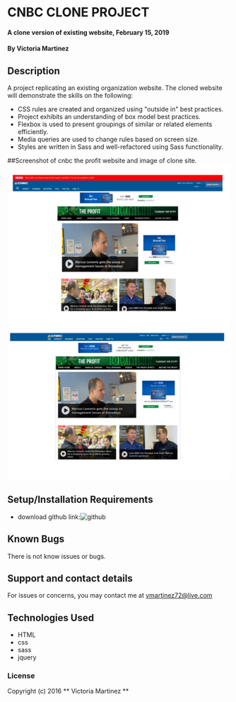 # CNBC CLONE PROJECT

#### A clone version of existing website, February 15, 2019

#### By **Victoria Martinez**

## Description

A project replicating an existing organization website.  The cloned website will demonstrate the skills on the following:

* CSS rules are created and organized using "outside in" best practices.
* Project exhibits an understanding of box model best practices.
* Flexbox is used to present groupings of similar or related elements efficiently.
* Media queries are used to change rules based on screen size.
* Styles are written in Sass and well-refactored using Sass functionality.

##Screenshot of cnbc the profit website and image of clone site.
![clone](img\clone-version.jpg)
![profit-site](img\cnbc-site.jpg)

## Setup/Installation Requirements

* download github link:![github](https://github.com/vmartinezlive/cnbc-clone.git)

## Known Bugs

There is not know issues or bugs.

## Support and contact details

For issues or concerns, you may contact me at vmartinez72@live.com

## Technologies Used

* HTML
* css
* sass
* jquery


### License

Copyright (c) 2016 ** Victoria Martinez **
